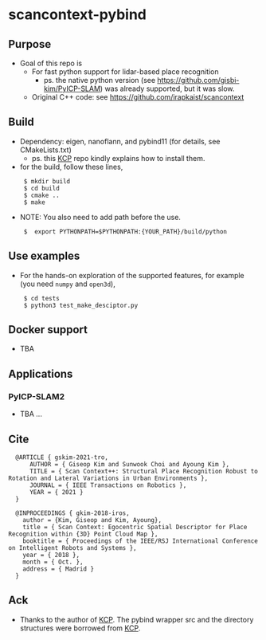 # scancontext-pybind

## Purpose
- Goal of this repo is 
  - For fast python support for lidar-based place recognition 
    - ps. the native python version (see https://github.com/gisbi-kim/PyICP-SLAM) was already supported, but it was slow.  
  - Original C++ code: see https://github.com/irapkaist/scancontext

## Build 
- Dependency: eigen, nanoflann, and pybind11 (for details, see CMakeLists.txt)
  - ps. this [KCP](https://github.com/StephLin/KCP) repo kindly explains how to install them.  
- for the build, follow these lines,  
  ```
   $ mkdir build
   $ cd build
   $ cmake ..
   $ make
  ```
- NOTE: You also need to add path before the use. 
  ```
   $  export PYTHONPATH=$PYTHONPATH:{YOUR_PATH}/build/python
  ```

## Use examples  
- For the hands-on exploration of the supported features, for example (you need `numpy` and `open3d`),
  ```
   $ cd tests 
   $ python3 test_make_desciptor.py
  ```

## Docker support 
- TBA 

## Applications 
### PyICP-SLAM2 
- TBA ... 


## Cite
```
  @ARTICLE { gskim-2021-tro,
      AUTHOR = { Giseop Kim and Sunwook Choi and Ayoung Kim },
      TITLE = { Scan Context++: Structural Place Recognition Robust to Rotation and Lateral Variations in Urban Environments },
      JOURNAL = { IEEE Transactions on Robotics },
      YEAR = { 2021 }
  }

  @INPROCEEDINGS { gkim-2018-iros,
    author = {Kim, Giseop and Kim, Ayoung},
    title = { Scan Context: Egocentric Spatial Descriptor for Place Recognition within {3D} Point Cloud Map },
    booktitle = { Proceedings of the IEEE/RSJ International Conference on Intelligent Robots and Systems },
    year = { 2018 },
    month = { Oct. },
    address = { Madrid }
  }
```
## Ack 
- Thanks to the author of [KCP](https://github.com/StephLin/KCP). The pybind wrapper src and the directory structures were borrowed from [KCP](https://github.com/StephLin/KCP).
